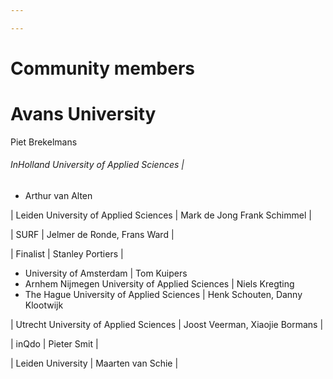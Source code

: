 ```yaml
---

---
```

# Community members
# Avans University

Piet Brekelmans

###### InHolland University of Applied Sciences |

* Arthur van Alten

| Leiden University of Applied Sciences | Mark de Jong Frank Schimmel |

| SURF | Jelmer de Ronde, Frans Ward |

| Finalist | Stanley Portiers |

* University of Amsterdam | Tom Kuipers
* Arnhem Nijmegen University of Applied Sciences | Niels Kregting
* The Hague University of Applied Sciences | Henk Schouten, Danny Klootwijk

| Utrecht University of Applied Sciences | Joost Veerman, Xiaojie Bormans |

| inQdo | Pieter Smit |

| Leiden University | Maarten van Schie |